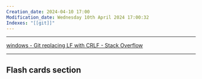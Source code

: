 ```yaml
---
Creation_date: 2024-04-10 17:00
Modification_date: Wednesday 10th April 2024 17:00:32
Indexes: "[[git]]"
---
```


----


[windows - Git replacing LF with CRLF - Stack Overflow](https://stackoverflow.com/questions/1967370/git-replacing-lf-with-crlf)








---
## Flash cards section

